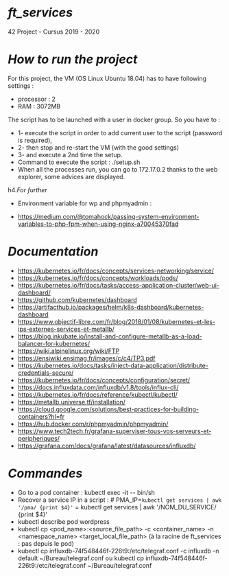 # *ft_services*
42 Project - Cursus 2019 - 2020

# *How to run the project*
For this project, the VM (OS Linux Ubuntu 18.04) has to have following settings : 
- processor : 2 
- RAM : 3072MB

The script has to be launched with a user in docker group.
So you have to :
- 1- execute the script in order to add current user to the script (password is required), 
- 2- then stop and re-start the VM (with the good settings)
- 3- and execute a 2nd time the setup.
- Command to execute the script :
./setup.sh
- When all the processes run, you can go to 172.17.0.2 thanks to the web explorer, some advices are displayed.

h4.*For further*
* Environment variable for wp and phpmyadmin : 
- https://medium.com/@tomahock/passing-system-environment-variables-to-php-fpm-when-using-nginx-a70045370fad

# *Documentation*
* https://kubernetes.io/fr/docs/concepts/services-networking/service/
* https://kubernetes.io/fr/docs/concepts/workloads/pods/
* https://kubernetes.io/fr/docs/tasks/access-application-cluster/web-ui-dashboard/
* https://github.com/kubernetes/dashboard
* https://artifacthub.io/packages/helm/k8s-dashboard/kubernetes-dashboard
* https://www.objectif-libre.com/fr/blog/2018/01/08/kubernetes-et-les-ips-externes-services-et-metallb/
* https://blog.inkubate.io/install-and-configure-metallb-as-a-load-balancer-for-kubernetes/
* https://wiki.alpinelinux.org/wiki/FTP
* https://ensiwiki.ensimag.fr/images/c/c4/TP3.pdf
* https://kubernetes.io/docs/tasks/inject-data-application/distribute-credentials-secure/
* https://kubernetes.io/fr/docs/concepts/configuration/secret/
* https://docs.influxdata.com/influxdb/v1.8/tools/influx-cli/
* https://kubernetes.io/fr/docs/reference/kubectl/kubectl/
* https://metallb.universe.tf/installation/
* https://cloud.google.com/solutions/best-practices-for-building-containers?hl=fr
* https://hub.docker.com/r/phpmyadmin/phpmyadmin/
* https://www.tech2tech.fr/grafana-superviser-tous-vos-serveurs-et-peripheriques/
* https://grafana.com/docs/grafana/latest/datasources/influxdb/

# *Commandes*
* Go to a pod container : kubectl exec -it <nom du pod ex : phpmyadmin-deployment-6d6f76c9f-ljnfr> -- bin/sh
* Recover a service IP in a script : # PMA_IP=`kubectl get services | awk '/pma/ {print $4}'`
= kubectl get services | awk '/NOM_DU_SERVICE/ {print $4}'
* kubectl describe pod wordpress
* kubectl cp <pod_name>:<source_file_path> -c <container_name> -n <namespace_name> <target_local_file_path> (à la racine de ft_services : pas depuis le pod)
* kubectl cp influxdb-74f548446f-226t9:/etc/telegraf.conf -c influxdb -n default ~/Bureau/telegraf.conf
ou kubectl cp influxdb-74f548446f-226t9:/etc/telegraf.conf ~/Bureau/telegraf.conf

